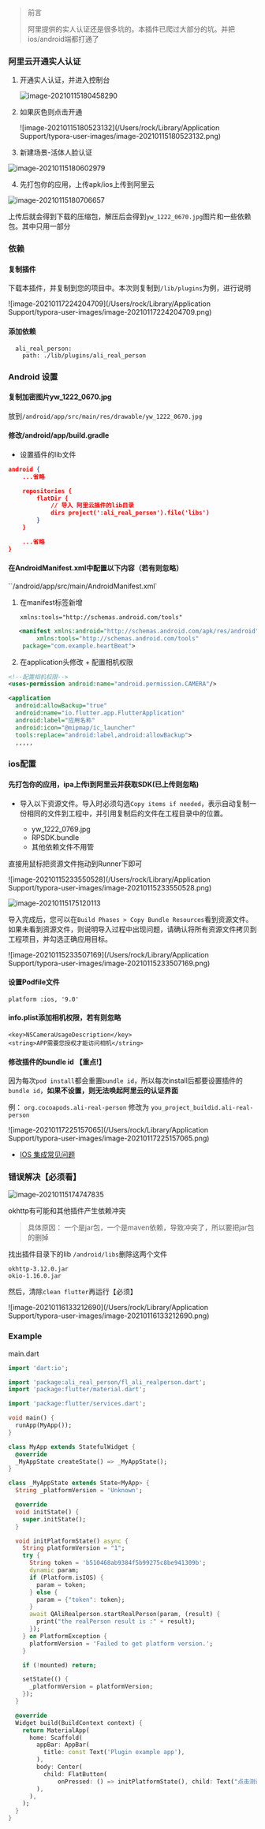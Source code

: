 
> 前言
>
> 阿里提供的实人认证还是很多坑的。本插件已爬过大部分的坑。并把ios/android端都打通了

### 阿里云开通实人认证

1. 开通实人认证，并进入控制台

   ![image-20210115180458290](http://alimd.haloit.top/img/20210115180458.png)

2. 如果灰色则点击开通

   ![image-20210115180523132](/Users/rock/Library/Application Support/typora-user-images/image-20210115180523132.png)

1. 新建场景-活体人脸认证

![image-20210115180602979](http://alimd.haloit.top/img/20210115180616.png)

4. 先打包你的应用，上传apk/ios上传到阿里云

![image-20210115180706657](http://alimd.haloit.top/img/20210115180706.png)

上传后就会得到下载的压缩包，解压后会得到`yw_1222_0670.jpg`图片和一些依赖包。其中只用一部分





### 依赖

#### 复制插件

下载本插件，并复制到您的项目中。本次则复制到`/lib/plugins`为例，进行说明

![image-20210117224204709](/Users/rock/Library/Application Support/typora-user-images/image-20210117224204709.png)

#### 添加依赖

```
  ali_real_person:
    path: ./lib/plugins/ali_real_person
```



### Android 设置

#### 复制加密图片yw_1222_0670.jpg

放到`/android/app/src/main/res/drawable/yw_1222_0670.jpg`

#### 修改/android/app/build.gradle

- 设置插件的lib文件

```json
android {
	...省略

    repositories {
        flatDir {
            // 导入 阿里云插件的lib目录
            dirs project(':ali_real_person').file('libs')
        }
    }

	...省略
}


```

#### 在AndroidManifest.xml中配置以下内容（若有则忽略）

``/android/app/src/main/AndroidManifest.xml`

1. 在manifest标签新增

   `xmlns:tools="http://schemas.android.com/tools"`

```xml
   <manifest xmlns:android="http://schemas.android.com/apk/res/android"
        xmlns:tools="http://schemas.android.com/tools"
    package="com.example.heartBeat">

```

2. 在application头修改 + 配置相机权限

```xml
<!--配置相机权限-->
<uses-permission android:name="android.permission.CAMERA"/>

<application
  android:allowBackup="true"
  android:name="io.flutter.app.FlutterApplication"
  android:label="应用名称"
  android:icon="@mipmap/ic_launcher"
  tools:replace="android:label,android:allowBackup">
  ,,,,,
```



### ios配置

#### 先打包你的应用，ipa上传i到阿里云并获取SDK(已上传则忽略)

- 导入以下资源文件。导入时必须勾选`Copy items if needed`，表示自动复制一份相同的文件到工程中，并引用复制后的文件在工程目录中的位置。

  - yw_1222_0769.jpg
  - RPSDK.bundle
  - 其他依赖文件不用管

直接用鼠标把资源文件拖动到Runner下即可

![image-20210115233550528](/Users/rock/Library/Application Support/typora-user-images/image-20210115233550528.png)

![image-20210115175120113](http://alimd.haloit.top/img/20210115175120.png)

 导入完成后，您可以在`Build Phases > Copy Bundle Resources`看到资源文件。如果未看到资源文件，则说明导入过程中出现问题，请确认将所有资源文件拷贝到工程项目，并勾选正确应用目标。

![image-20210115233507169](/Users/rock/Library/Application Support/typora-user-images/image-20210115233507169.png)



#### 设置Podfile文件

```
platform :ios, '9.0'
```

#### info.plist添加相机权限，若有则忽略

	<key>NSCameraUsageDescription</key>
	<string>APP需要您授权才能访问相机</string>
#### 修改插件的bundle id 【重点!】

因为每次`pod install`都会重置`bundle id`，所以每次install后都要设置插件的`bundle id`，**如果不设置，则无法唤起阿里云的认证界面**

例： `org.cocoapods.ali-real-person` 修改为 `you_project_buildid.ali-real-person`

![image-20210117225157065](/Users/rock/Library/Application Support/typora-user-images/image-20210117225157065.png)



- [IOS 集成常见问题](https://help.aliyun.com/document_detail/142592.html?spm=a2c4g.11186623.2.19.55d81ba8CmNrGP#concept-2333223)

### 错误解决【必须看】

![image-20210115174747835](http://alimd.haloit.top/img/20210115174748.png)

okhttp有可能和其他插件产生依赖冲突

> 具体原因： 一个是jar包，一个是maven依赖，导致冲突了，所以要把jar包的删掉

 找出插件目录下的lib `/android/libs`删除这两个文件

```
okhttp-3.12.0.jar
okio-1.16.0.jar
```

然后，清除`clean flutter`再运行【必须】

![image-20210116133212690](/Users/rock/Library/Application Support/typora-user-images/image-20210116133212690.png)









### Example

main.dart

```dart
import 'dart:io';

import 'package:ali_real_person/fl_ali_realperson.dart';
import 'package:flutter/material.dart';

import 'package:flutter/services.dart';

void main() {
  runApp(MyApp());
}

class MyApp extends StatefulWidget {
  @override
  _MyAppState createState() => _MyAppState();
}

class _MyAppState extends State<MyApp> {
  String _platformVersion = 'Unknown';

  @override
  void initState() {
    super.initState();
  }

  void initPlatformState() async {
    String platformVersion = "1";
    try {
      String token = 'b510468ab9384f5b99275c8be941309b';
      dynamic param;
      if (Platform.isIOS) {
        param = token;
      } else {
        param = {"token": token};
      }
      await QAliRealperson.startRealPerson(param, (result) {
        print("the realPerson result is :" + result);
      });
    } on PlatformException {
      platformVersion = 'Failed to get platform version.';
    }

    if (!mounted) return;

    setState(() {
      _platformVersion = platformVersion;
    });
  }

  @override
  Widget build(BuildContext context) {
    return MaterialApp(
      home: Scaffold(
        appBar: AppBar(
          title: const Text('Plugin example app'),
        ),
        body: Center(
          child: FlatButton(
              onPressed: () => initPlatformState(), child: Text("点击测试实人认证")),
        ),
      ),
    );
  }
}

```


